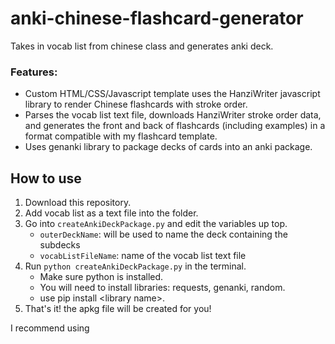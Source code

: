 # anki-chinese-flashcard-generator

Takes in vocab list from chinese class and generates anki deck.

### Features:

- Custom HTML/CSS/Javascript template uses the HanziWriter javascript library to render Chinese flashcards with stroke order.
- Parses the vocab list text file, downloads HanziWriter stroke order data, and generates the front and back of flashcards (including examples) in a format compatible with my flashcard template.
- Uses genanki library to package decks of cards into an anki package.

## How to use
1. Download this repository.
2. Add vocab list as a text file into the folder.
3. Go into `createAnkiDeckPackage.py` and edit the variables up top.
   - `outerDeckName`: will be used to name the deck containing the subdecks
   - `vocabListFileName`: name of the vocab list text file
4. Run `python createAnkiDeckPackage.py` in the terminal. 
   - Make sure python is installed.
   - You will need to install libraries: requests, genanki, random.
   - use pip install \<library name\>.
5. That's it! the apkg file will be created for you!

I recommend using 
